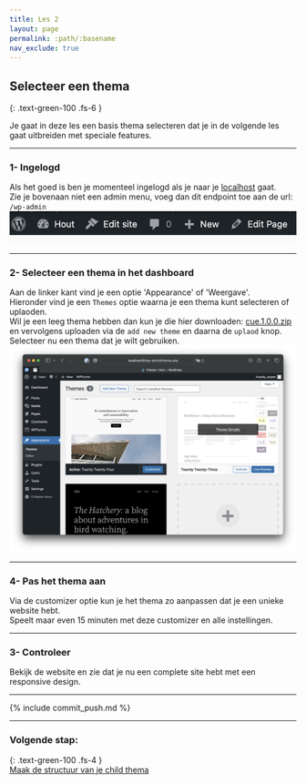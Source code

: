 ```yaml
---
title: Les 2
layout: page
permalink: :path/:basename
nav_exclude: true
---
```


## Selecteer een thema
{: .text-green-100 .fs-6 }

Je gaat in deze les een basis thema selecteren dat je in de volgende les gaat uitbreiden met speciale features.  

---
### 1- Ingelogd
Als het goed is ben je momenteel ingelogd als je naar je [localhost](http://localhost) gaat.  
Zie je bovenaan niet een admin menu, voeg dan dit endpoint toe aan de url: `/wp-admin`
![adminbar.png](images%2Fadminbar.png)

---
### 2- Selecteer een thema in het dashboard
Aan de linker kant vind je een optie 'Appearance' of 'Weergave'.  
Hieronder vind je een `Themes` optie waarna je een thema kunt selecteren of uplaoden.   
Wil je een leeg thema hebben dan kun je die hier downloaden: [cue.1.0.0.zip](cue.1.0.0.zip) en vervolgens uploaden via de `add new theme` en daarna de `uplaod` knop.  
Selecteer nu een thema dat je wilt gebruiken.
![themes.png](images%2Fthemes.png)

---
### 4- Pas het thema aan
Via de customizer optie kun je het thema zo aanpassen dat je een unieke website hebt.  
Speelt maar even 15 minuten met deze customizer en alle instellingen.  

---
### 3- Controleer
Bekijk de website en zie dat je nu een complete site hebt met een responsive design.

---

{% include commit_push.md %}

---
### Volgende stap:
{: .text-green-100 .fs-4 }  
[Maak de structuur van je child thema](structure)
